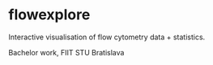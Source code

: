 # flowexplore

Interactive visualisation of flow cytometry data + statistics.

Bachelor work, FIIT STU Bratislava

